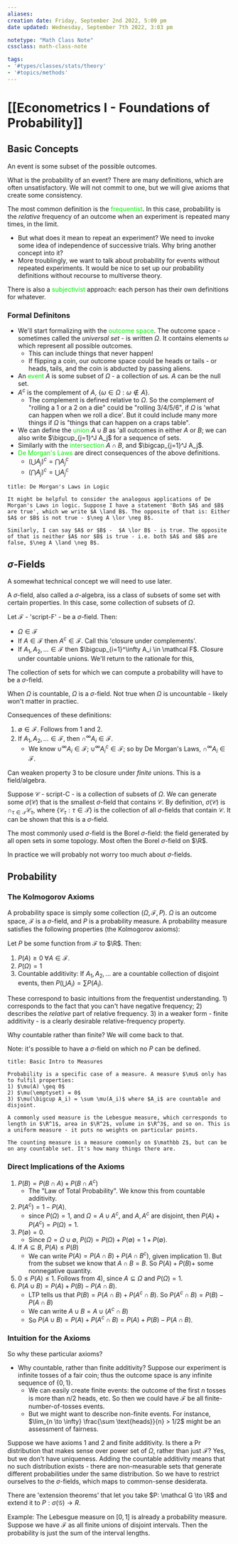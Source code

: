 ```yaml
---
aliases:
creation date: Friday, September 2nd 2022, 5:09 pm
date updated: Wednesday, September 7th 2022, 3:03 pm

notetype: "Math Class Note"
cssclass: math-class-note

tags: 
- '#types/classes/stats/theory'
- '#topics/methods'
---
```


# [[Econometrics I - Foundations of Probability]]

## Basic Concepts

An event is some subset of the possible outcomes. 

What is the probability of an event? There are many definitions, which are often unsatisfactory. We will not commit to one, but we will give axioms that create some consistency. 

The most common definition is the <font color=gree>frequentist</font>. In this case, probability is the *relative* frequency of an outcome when an experiment is repeated many times, in the limit. 
- But what does it mean to repeat an experiment? We need to invoke some idea of independence of successive trials. Why bring another concept into it?
- More troublingly, we want to talk about probability for events without repeated experiments. It would be nice to set up our probability definitions without recourse to multiverse theory. 

There is also a <font color=gree>subjectivist</font> approach: each person has their own definitions for whatever. 

### Formal Definitons

- We'll start formalizing with the <font color=gree>outcome space</font>. The outcome space - sometimes called the *universal set* - is written $\Omega$. It contains elements $\omega$ which represent all possible outcomes. 
	- This can include things that never happen! 
	- If flipping a coin, our outcome space could be heads or tails - or heads, tails, and the coin is abducted by passing aliens.
- An <font color=gree>event</font> $A$ is some subset of $\Omega$ - a collection of $\omega$s. $A$ can be the null set. 
- $A^c$ is the complement of $A$, $\{\omega \in \Omega : \omega \notin A \}$. 
	- The complement is defined relative to $\Omega$. So the complement of "rolling a 1 or a 2 on a die" could be "rolling 3/4/5/6", if $\Omega$ is 'what can happen when we roll a dice'. But it could include many more things if $\Omega$ is "things that can happen on a craps table". 
- We can define the <font color=gree>union</font> $A \cup B$ as 'all outcomes in either $A$ or $B$; we can also write $\bigcup_{j=1}^J A_j$ for a sequence of sets. 
- Similarly with the <font color=gree>intersection</font> $A \cap B$, and $\bigcap_{j=1}^J A_j$. 
- <font color=gree>De Morgan's Laws</font> are direct consequences of the above definitions. 
	- $(\bigcup A_j)^c = \bigcap A_j^c$
	- $(\bigcap A_j)^c = \bigcup A_j^c$

```ad-info
title: De Morgan's Laws in Logic

It might be helpful to consider the analogous applications of De Morgan's Laws in logic. Suppose I have a statement 'Both $A$ and $B$ are true', which we write $A \land B$. The opposite of that is: Either $A$ or $B$ is not true - $\neg A \lor \neg B$. 

Similarly, I can say $A$ or $B$ -  $A \lor B$ - is true. The opposite of that is neither $A$ nor $B$ is true - i.e. both $A$ and $B$ are false, $\neg A \land \neg B$.

```

## $\sigma$-Fields

A somewhat technical concept we will need to use later.

A $\sigma$-field, also called a $\sigma$-algebra, iss a class of subsets of some set with certain properties. In this case, some collection of subsets of $\Omega$. 

Let $\mathcal{F}$ - 'script-F' - be a $\sigma$-field. Then: 
- $\Omega \in \mathcal{F}$
- If $A \in \mathcal{F}$ then $A^c \in \mathcal{F}$. Call this 'closure under complements'.
- If $A_1, A_2, \ldots \in \mathcal F$ then $\bigcup_{i=1}^\infty A_i \in \mathcal F$. Closure under countable unions. We'll return to the rationale for this, 

The collection of sets for which we can compute a probability will have to be a $\sigma$-field. 

When $\Omega$ is countable, $\Omega$ is a $\sigma$-field. Not true when $\Omega$ is uncountable - likely won't matter in practiec. 

Consequences of these definitions:
1) $\emptyset \in \mathcal F$. Follows from $1$ and $2$. 
2) If $A_1, A_2, \ldots \in \mathcal F$, then $\cap^\infty A_i \in \mathcal F$. 
	- We know $\cup^\infty A_i \in \mathcal F$; $\cup^\infty A_i^c \in \mathcal F$; so by De Morgan's Laws, $\cap^\infty A_i \in \mathcal F$. 

Can weaken property 3 to be closure under *finite* unions. This is a field/algebra. 

Suppose $\mathcal C$ - script-C - is a collection of subsets of $\Omega$. We can generate some $\sigma(\mathcal C)$ that is the smallest $\sigma$-field that contains $\mathcal C$. By definition, $\sigma(\mathcal C)$ is $\cap_{\tau \in \mathcal T} \mathcal C_\tau$, where $\{ \mathcal C_\tau : \tau \in \mathcal T\}$ is the collection of all $\sigma$-fields that contain $\mathcal C$. It can be shown that this is a $\sigma$-field. 

The most commonly used $\sigma$-field is the Borel $\sigma$-field: the field generated by all open sets in some topology. Most often the Borel $\sigma$-field on $\R$. 

In practice we will probably not worry too much about $\sigma$-fields.

## Probability

### The Kolmogorov Axioms

A probability space is simply some collection $(\Omega, \mathcal F, P)$. $\Omega$ is an outcome space, $\mathcal F$ is a $\sigma$-field, and $P$ is a probability measure. A probability measure satisfies the following properties (the Kolmogorov axioms): 

Let $P$ be some function from $\mathcal F$ to $\R$. Then:
1) $P(A) \geq 0 \; \forall A \in \mathcal F$. 
2) $P(\Omega) = 1$
3) Countable additivity: If $A_1, A_2, \ldots$ are a countable collection of disjoint events, then $P(\bigcup A_i) = \sum P(A_i)$. 

These correspond to basic intuitions from the frequentist understanding. 1) corresponds to the fact that you can't have negative frequency; 2) describes the *relative* part of relative frequency. 3) in a weaker form - finite additivity - is a clearly desirable relative-frequency property. 

Why countable rather than finite? We will come back to that. 

Note: it's possible to have a $\sigma$-field on which no $P$ can be defined. 

``` ad-info
title: Basic Intro to Measures 

Probability is a specific case of a measure. A measure $\mu$ only has to fulfil properties: 
1) $\mu(A) \geq 0$
2) $\mu(\emptyset) = 0$
3) $\mu(\bigcup A_i) = \sum \mu(A_i)$ where $A_i$ are countable and disjoint. 

A commonly used measure is the Lebesgue measure, which corresponds to length in $\R^1$, area in $\R^2$, volume in $\R^3$, and so on. This is a uniform measure - it puts no weights on particular points. 

The counting measure is a measure commonly on $\mathbb Z$, but can be on any countable set. It's how many things there are. 
```


### Direct Implications of the Axioms

1) $P(B) = P(B \cap A) + P(B \cap A^c)$
	- The "Law of Total Probability". We know this from countable additivity.
2) $P(A^c) = 1 - P(A)$.
	- since $P(\Omega) = 1$, and $\Omega = A \cup A^c$, and $A, A^c$ are disjoint, then $P(A) + P(A^c) = P(\Omega) = 1$. 
3) $P(\emptyset) = 0$.
	- Since $\Omega = \Omega \cup \emptyset$, $P(\Omega) = P(\Omega) + P(\emptyset) = 1 + P(\emptyset)$. 
4) If $A \subseteq B$, $P(A) \leq P(B)$ 
	- We can write $P(A) = P(A \cap B) + P(A \cap B^c)$, given implication 1). But from the subset we know that $A \cap B = B$. So $P(A) + P(B) +$ some nonnegative quantity. 
5) $0 \leq P(A) \leq 1$. Follows from 4), since $A \subseteq \Omega$ and $P(\Omega) = 1$. 
6) $P(A \cup B) = P(A) + P(B) - P(A \cap B)$. 
	- LTP tells us that $P(B) = P(A \cap B) + P(A^c \cap B)$. So $P(A^c \cap B) = P(B) - P(A \cap B)$
	- We can write $A \cup B = A \cup (A^c \cap B)$
	- So $P(A \cup B) = P(A) + P(A^c \cap B) = P(A) + P(B) - P(A \cap B)$. 


### Intuition for the Axioms

So why these particular axioms? 
- Why countable, rather than finite additivity? Suppose our experiment is infinite tosses of a fair coin; thus the outcome space is any infinite sequence of $\{0,1\}$. 
	- We can easily create finite events: the outcome of the first $n$ tosses is more than $n/2$ heads, etc. So then we could have $\mathcal F$ be all finite-number-of-tosses events. 
	- But we might want to describe non-finite events. For instance, $\lim_{n \to \infty} \frac{\sum \text{heads}}{n} > 1/2$ might be an assessment of fairness. 

Suppose we have axioms 1 and 2 and finite additivity. Is there a Pr distribution that makes sense over power set of $\Omega$, rather than just $\mathcal F$? Yes, but we don't have uniqueness. Adding the countable additivity means that no such distribution exists - there are non-measurable sets that generate different probabilities under the same distribution. So we have to restrict ourselves to the $\sigma$-fields, which maps to common-sense desiderata. 

There are 'extension theorems' that let you take $P: \mathcal G \to \R$ and extend it to $P: \sigma(\mathcal G) \to R$. 

Example: The Lebesgue measure on $[0,1]$ is already a probability measure. Suppose we have $\mathcal F$ as all finite unions of disjoint intervals. Then the probability is just the sum of the interval lengths. 

